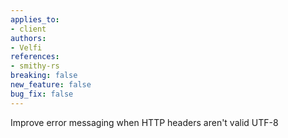 ```yaml
---
applies_to:
- client
authors:
- Velfi
references:
- smithy-rs
breaking: false
new_feature: false
bug_fix: false
---
```

Improve error messaging when HTTP headers aren't valid UTF-8
